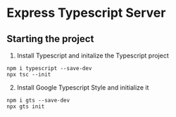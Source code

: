 # Express Typescript Server

## Starting the project

1. Install Typescript and initalize the Typescript project

```
npm i typescript --save-dev
npx tsc --init
```

2. Install Google Typescript Style and initialize it

```
npm i gts --save-dev
npx gts init
```
